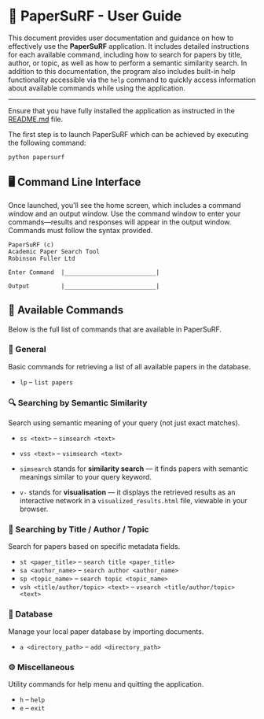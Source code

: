# 📘 PaperSuRF - User Guide
This document provides user documentation and guidance on how to effectively use the **PaperSuRF** application. It includes detailed instructions for each available command, including how to search for papers by title, author, or topic, as well as how to perform a semantic similarity search. In addition to this documentation, the program also includes built-in help functionality accessible via the `help` command to quickly access information about available commands while using the application.

---
Ensure that you have fully installed the application as instructed in the [README.md](https://git.ecdf.ed.ac.uk/psd2425/Robinson-Fuller/papersurf/-/blob/main/README.md?ref_type=heads) file.


The first step is to launch PaperSuRF which can be achieved by executing the following command:
```
python papersurf
```

## 🖥️ Command Line Interface
Once launched, you’ll see the home screen, which includes a command window and an output window. Use the command window to enter your commands—results and responses will appear in the output window. Commands must follow the syntax provided.

```
PaperSuRF (c)
Academic Paper Search Tool
Robinson Fuller Ltd

Enter Command  |__________________________|

Output         |__________________________|
```


## 🧭 Available Commands
Below is the full list of commands that are available in PaperSuRF.

### 📄 General
Basic commands for retrieving a list of all available papers in the database.

- `lp` – `list papers`

### 🔍 Searching by Semantic Similarity
Search using semantic meaning of your query (not just exact matches).

- `ss <text>` – `simsearch <text>`
- `vss <text>` – `vsimsearch <text>`

- `simsearch` stands for **similarity search** — it finds papers with semantic meanings similar to your query keyword.  
- `v-` stands for **visualisation** — it displays the retrieved results as an interactive network in a `visualized_results.html` file, viewable in your browser.

### 📑 Searching by Title / Author / Topic
Search for papers based on specific metadata fields.

- `st <paper_title>` – `search title <paper_title>`
- `sa <author_name>` – `search author <author_name>`
- `sp <topic_name>` – `search topic <topic_name>`
- `vsh <title/author/topic> <text>` – `vsearch <title/author/topic> <text>`

### 📂 Database
Manage your local paper database by importing documents.

- `a <directory_path>` – `add <directory_path>`

### ⚙️ Miscellaneous
Utility commands for help menu and quitting the application.

- `h` – `help`
- `e` – `exit`
